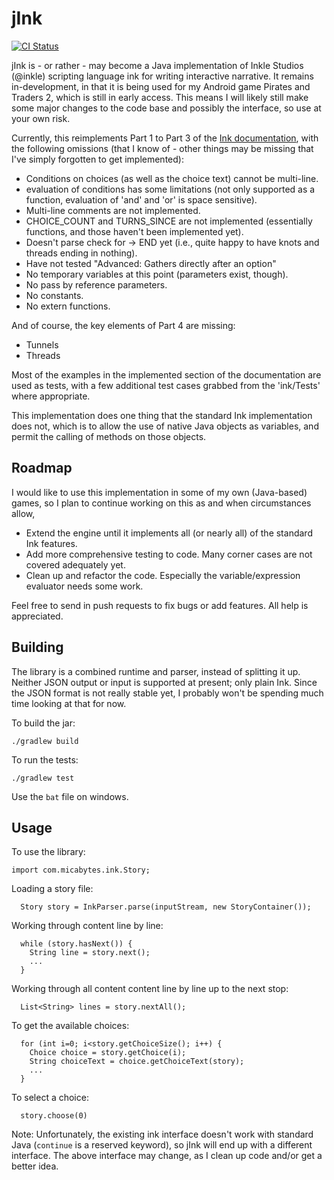 # jInk

[![CI Status](http://img.shields.io/travis/micabytes/jink.svg?style=flat)](https://travis-ci.org/micabytes/jink)

jInk is - or rather - may become a Java implementation of Inkle Studios (@inkle) scripting language ink for writing interactive narrative. It remains in-development, in that it is being used for my Android game Pirates and Traders 2, which is still in early access. This means I will likely still make some major changes to the code base and possibly the interface, so use at your own risk.

Currently, this reimplements Part 1 to Part 3 of the [Ink documentation](https://github.com/inkle/ink/blob/master/Documentation/WritingWithInk.md), with the following omissions (that I know of - other things may be missing that I've simply forgotten to get implemented):

- Conditions on choices (as well as the choice text) cannot be multi-line.
- evaluation of conditions has some limitations (not only supported as a function, evaluation of 'and' and 'or' is space sensitive).
- Multi-line comments are not implemented.
- CHOICE_COUNT and TURNS_SINCE are not implemented (essentially functions, and those haven't been implemented yet).
- Doesn't parse check for -> END yet (i.e., quite happy to have knots and threads ending in nothing).
- Have not tested "Advanced: Gathers directly after an option"
- No temporary variables at this point (parameters exist, though).
- No pass by reference parameters.
- No constants.
- No extern functions.

And of course, the key elements of Part 4 are missing:
- Tunnels
- Threads

Most of the examples in the implemented section of the documentation are used as tests, with a few additional test cases grabbed from the 'ink/Tests' where appropriate.

This implementation does one thing that the standard Ink implementation does not, which is to allow the use of native Java objects as variables, and permit the calling of methods on those objects.

## Roadmap

I would like to use this implementation in some of my own (Java-based) games, so I plan to continue working on this as and when circumstances allow,

- Extend the engine until it implements all (or nearly all) of the standard Ink features.
- Add more comprehensive testing to code. Many corner cases are not covered adequately yet.
- Clean up and refactor the code. Especially the variable/expression evaluator needs some work.

Feel free to send in push requests to fix bugs or add features. All help is appreciated.

## Building

The library is a combined runtime and parser, instead of splitting it up. Neither JSON output or input is supported at present; only plain Ink. Since the JSON format is not really stable yet, I probably won't be spending much time looking at that for now.

To build the jar:
```
./gradlew build
```

To run the tests:
```
./gradlew test
```
Use the `bat` file on windows.


## Usage

To use the library:

```
import com.micabytes.ink.Story;
```

Loading a story file:
```
  Story story = InkParser.parse(inputStream, new StoryContainer());
```

Working through content line by line:
```
  while (story.hasNext()) {
    String line = story.next();
    ...
  }
```

Working through all content content line by line up to the next stop:
```
  List<String> lines = story.nextAll();
```

To get the available choices:
```
  for (int i=0; i<story.getChoiceSize(); i++) {
    Choice choice = story.getChoice(i);
    String choiceText = choice.getChoiceText(story);
    ...
  }
```

To select a choice:
```
  story.choose(0)
```

Note: Unfortunately, the existing ink interface doesn't work with standard Java (`continue` is a reserved keyword), so jInk will end up with a different interface. The above interface may change, as I clean up code and/or get a better idea.


